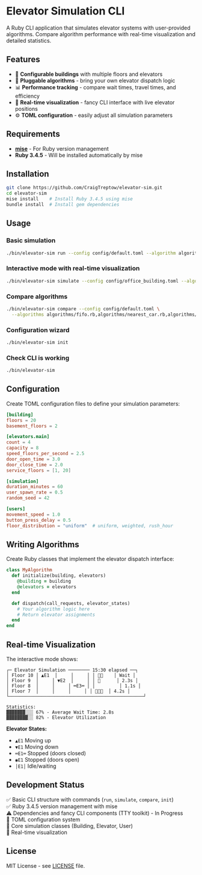 # Elevator Simulation CLI

A Ruby CLI application that simulates elevator systems with user-provided algorithms. Compare algorithm performance with real-time visualization and detailed statistics.

## Features

- 🏢 **Configurable buildings** with multiple floors and elevators
- 🔄 **Pluggable algorithms** - bring your own elevator dispatch logic
- 📊 **Performance tracking** - compare wait times, travel times, and efficiency
- 🎨 **Real-time visualization** - fancy CLI interface with live elevator positions
- ⚙️ **TOML configuration** - easily adjust all simulation parameters

## Requirements

- **[mise](https://mise.jdx.dev/)** - For Ruby version management
- **Ruby 3.4.5** - Will be installed automatically by mise

## Installation

```bash
git clone https://github.com/CraigTreptow/elevator-sim.git
cd elevator-sim
mise install    # Install Ruby 3.4.5 using mise
bundle install  # Install gem dependencies
```

## Usage

### Basic simulation
```bash
./bin/elevator-sim run --config config/default.toml --algorithm algorithms/fifo.rb
```

### Interactive mode with real-time visualization
```bash
./bin/elevator-sim simulate --config config/office_building.toml --algorithm algorithms/nearest_car.rb --interactive
```

### Compare algorithms
```bash
./bin/elevator-sim compare --config config/default.toml \
  --algorithms algorithms/fifo.rb,algorithms/nearest_car.rb,algorithms/destination_dispatch.rb
```

### Configuration wizard
```bash
./bin/elevator-sim init
```

### Check CLI is working
```bash
./bin/elevator-sim
```

## Configuration

Create TOML configuration files to define your simulation parameters:

```toml
[building]
floors = 20
basement_floors = 2

[elevators.main]
count = 4
capacity = 8
speed_floors_per_second = 2.5
door_open_time = 3.0
door_close_time = 2.0
service_floors = [1, 20]

[simulation]
duration_minutes = 60
user_spawn_rate = 0.5
random_seed = 42

[users]
movement_speed = 1.0
button_press_delay = 0.5
floor_distribution = "uniform"  # uniform, weighted, rush_hour
```

## Writing Algorithms

Create Ruby classes that implement the elevator dispatch interface:

```ruby
class MyAlgorithm
  def initialize(building, elevators)
    @building = building
    @elevators = elevators
  end

  def dispatch(call_requests, elevator_states)
    # Your algorithm logic here
    # Return elevator assignments
  end
end
```

## Real-time Visualization

The interactive mode shows:

```
┌─ Elevator Simulation ──────── 15:30 elapsed ──┐
│ Floor 10 │ ▲E1  │     │     │ │ 👤👤    │ Wait │
│ Floor 9  │     │ ▼E2  │     │ │ 👤      │ 2.3s │
│ Floor 8  │     │     │ ═E3═ │ │         │ 1.1s │
│ Floor 7  │     │     │     │ │ 👤👤👤  │ 4.2s │
└──────────────────────────────────────────────────┘

Statistics:
▓▓▓▓▓▓▓░░░ 67% - Average Wait Time: 2.8s
▓▓▓▓▓▓▓▓░░ 82% - Elevator Utilization
```

**Elevator States:**
- `▲E1` Moving up
- `▼E1` Moving down  
- `═E1═` Stopped (doors closed)
- `◉E1` Stopped (doors open)
- `│E1│` Idle/waiting

## Development Status

✅ Basic CLI structure with commands (`run`, `simulate`, `compare`, `init`)  
✅ Ruby 3.4.5 version management with mise  
⚠️ Dependencies and fancy CLI components (TTY toolkit) - In Progress  
🔲 TOML configuration system  
🔲 Core simulation classes (Building, Elevator, User)  
🔲 Real-time visualization

## License

MIT License - see [LICENSE](LICENSE) file.
